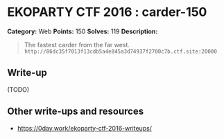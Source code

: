 # EKOPARTY CTF 2016 : carder-150

**Category:** Web
**Points:** 150
**Solves:** 119
**Description:**

> The fastest carder from the far west.
> `http://86dc35f7013f13cdb5a4e845a3d74937f2700c7b.ctf.site:20000`


## Write-up

(TODO)

## Other write-ups and resources

* https://0day.work/ekoparty-ctf-2016-writeups/
